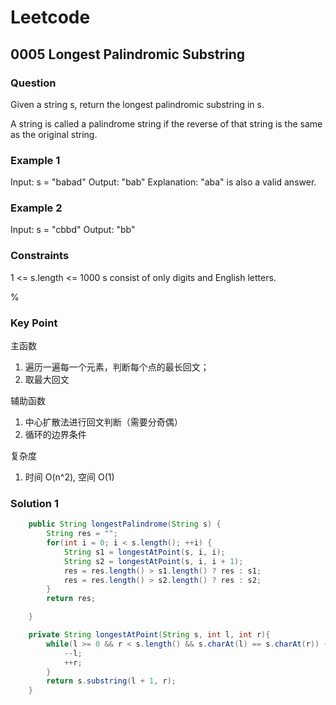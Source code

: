 # Leetcode

## 0005 Longest Palindromic Substring

### Question

Given a string s, return the longest palindromic substring in s.

A string is called a palindrome string if the reverse of that string is the same as the original string.

### Example 1

Input: s = "babad"
Output: "bab"
Explanation: "aba" is also a valid answer.

### Example 2

Input: s = "cbbd"
Output: "bb"

### Constraints

1 <= s.length <= 1000
s consist of only digits and English letters.

%

### Key Point

主函数

1. 遍历一遍每一个元素，判断每个点的最长回文；
2. 取最大回文

辅助函数

1. 中心扩散法进行回文判断（需要分奇偶）
2. 循环的边界条件

复杂度

1. 时间 O(n^2), 空间 O(1)

### Solution 1

```java
    public String longestPalindrome(String s) {
        String res = "";
        for(int i = 0; i < s.length(); ++i) {
            String s1 = longestAtPoint(s, i, i);
            String s2 = longestAtPoint(s, i, i + 1);
            res = res.length() > s1.length() ? res : s1;
            res = res.length() > s2.length() ? res : s2;
        }
        return res;

    }

    private String longestAtPoint(String s, int l, int r){
        while(l >= 0 && r < s.length() && s.charAt(l) == s.charAt(r)) {
            --l;
            ++r;
        }
        return s.substring(l + 1, r);
    }

```

